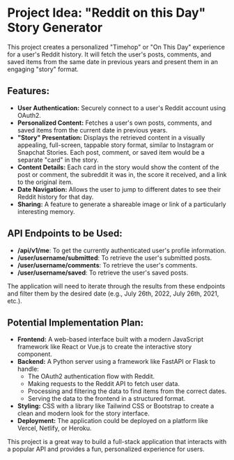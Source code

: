 # Project Idea: "Reddit on this Day" Story Generator

This project creates a personalized "Timehop" or "On This Day" experience for a user's Reddit history. It will fetch the user's posts, comments, and saved items from the same date in previous years and present them in an engaging "story" format.

## Features:

*   **User Authentication:** Securely connect to a user's Reddit account using OAuth2.
*   **Personalized Content:** Fetches a user's own posts, comments, and saved items from the current date in previous years.
*   **"Story" Presentation:** Displays the retrieved content in a visually appealing, full-screen, tappable story format, similar to Instagram or Snapchat Stories. Each post, comment, or saved item would be a separate "card" in the story.
*   **Content Details:** Each card in the story would show the content of the post or comment, the subreddit it was in, the score it received, and a link to the original item.
*   **Date Navigation:** Allows the user to jump to different dates to see their Reddit history for that day.
*   **Sharing:** A feature to generate a shareable image or link of a particularly interesting memory.

## API Endpoints to be Used:

*   **/api/v1/me**: To get the currently authenticated user's profile information.
*   **/user/username/submitted**: To retrieve the user's submitted posts.
*   **/user/username/comments**: To retrieve the user's comments.
*   **/user/username/saved**: To retrieve the user's saved posts.

The application will need to iterate through the results from these endpoints and filter them by the desired date (e.g., July 26th, 2022, July 26th, 2021, etc.).

## Potential Implementation Plan:

*   **Frontend:** A web-based interface built with a modern JavaScript framework like React or Vue.js to create the interactive story component.
*   **Backend:** A Python server using a framework like FastAPI or Flask to handle:
    *   The OAuth2 authentication flow with Reddit.
    *   Making requests to the Reddit API to fetch user data.
    *   Processing and filtering the data to find items from the correct dates.
    *   Serving the data to the frontend in a structured format.
*   **Styling:** CSS with a library like Tailwind CSS or Bootstrap to create a clean and modern look for the story interface.
*   **Deployment:** The application could be deployed on a platform like Vercel, Netlify, or Heroku.

This project is a great way to build a full-stack application that interacts with a popular API and provides a fun, personalized experience for users.